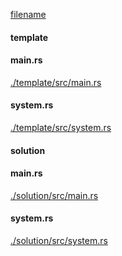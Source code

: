 
[filename](./template/README.md ':include')

<!-- slide:break -->

<!-- tabs:start -->

#### **template**

<!-- tabs:start -->

#### **<span class="file-template file-modified">main.rs</span>**

[./template/src/main.rs](./template/src/main.rs ':include :type=code rust')

#### **<span class="file-template file-added">system.rs</span>**

[./template/src/system.rs](./template/src/system.rs ':include :type=code rust')



<!-- tabs:end -->

#### **solution**

<!-- tabs:start -->

#### **<span class="file-solution file-modified">main.rs</span>**

[./solution/src/main.rs](./solution/src/main.rs ':include :type=code rust')

#### **<span class="file-solution file-modified">system.rs</span>**

[./solution/src/system.rs](./solution/src/system.rs ':include :type=code rust')



<!-- tabs:end -->

<!-- tabs:end -->
